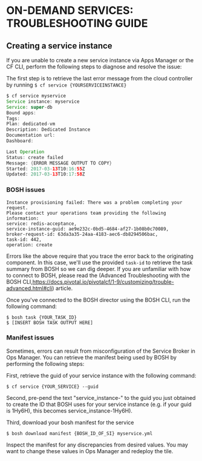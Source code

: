 # ON-DEMAND SERVICES: TROUBLESHOOTING GUIDE 

## Creating a service instance

If you are unable to create a new service instance via Apps Manager or the CF CLI, perform the following steps to diagnose and resolve the issue:

The first step is to retrieve the last error message from the cloud controller by running `$ cf service {YOURSERVICEINSTANCE}`

```java
$ cf service myservice
Service instance: myservice
Service: super-db
Bound apps:
Tags:
Plan: dedicated-vm
Description: Dedicated Instance
Documentation url:
Dashboard: 

Last Operation
Status: create failed
Message: {ERROR MESSAGE OUTPUT TO COPY}
Started: 2017-03-13T10:16:55Z
Updated: 2017-03-13T10:17:58Z

```

### BOSH issues

```
Instance provisioning failed: There was a problem completing your request. 
Please contact your operations team providing the following information: 
service: redis-acceptance, 
service-instance-guid: ae9e232c-0bd5-4684-af27-1b08b0c70089, 
broker-request-id: 63da3a35-24aa-4183-aec6-db8294506bac, 
task-id: 442, 
operation: create
```

Errors like the above require that you trace the error back to the originating component. In this case, we'll use the provided `task-id` to retrieve the task summary from BOSH so we can dig deeper. If you are unfamiliar with how to connect to BOSH, please read the (Advanced Troubleshooting with the BOSH CLI,https://docs.pivotal.io/pivotalcf/1-9/customizing/trouble-advanced.html#cli) article. 

Once you've connected to the BOSH director using the BOSH CLI, run the following command:

	$ bosh task {YOUR_TASK_ID}
	$ [INSERT BOSH TASK OUTPUT HERE]


### Manifest issues

Sometimes, errors can result from misconfiguration of the Service Broker in Ops Manager. You can retrieve the manifest being used by BOSH by performing the following steps:

First, retrieve the guid of your service instance with the following command:

	$ cf service {YOUR_SERVICE} --guid

Second, pre-pend the text "service_instance-" to the guid you just obtained to create the ID that BOSH uses for your service instance (e.g. if your guid is 1Hy6H), this becomes service_instance-1Hy6H).

Third, download your bosh manifest for the service 

	$ bosh download manifest {BOSH_ID_OF_SI} myservice.yml

Inspect the manifest for any discrepancies from desired values. You may want to change these values in Ops Manager and redeploy the tile.

<script src="//cdnjs.cloudflare.com/ajax/libs/highlight.js/9.10.0/highlight.min.js"></script>

